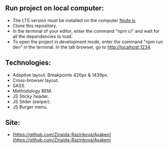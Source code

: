 ## Run project on local computer:

- The LTS version must be installed on the computer [Node.js](https://nodejs.org/en/).
- Clone this repository.
- In the terminal of your editor, enter the command "npm ci" and wait for all the dependencies to
  load.
- To open the project in development mode, enter the command "npm run dev" in the terminal. In the
  tab browser, go to [http://localhost:1234](http://localhost:1234).

## Technologies:

- Adaptive layout. Breakpoints 420px & 1439px.
- Сross-browser layout.
- SASS.
- Methodology BEM.
- JS Sticky header.
- JS Slider (swiper).
- JS Burger menu.

## Site:

- [https://github.com/Zinaida-Razinkova/Avaken](https://github.com/Zinaida-Razinkova/Avaken)
